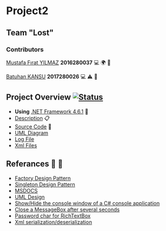 # Project2

## Team "Lost"

### Contributors 
[Mustafa Fırat YILMAZ](https://github.com/Kite1717)  **2016280037** 💻 🌍 🎨 

[Batuhan KANSU](https://github.com/bkansu) **2017280026** 💻 ⚠️ 📆 

## Project Overview  [![Status](https://img.shields.io/badge/Status-ongoing-red.svg)](https://github.com/DokuzEylulCsc/proje2-lost/commits/master)
- **Using** [.NET Framework 4.6.1](https://www.microsoft.com/en-us/download/details.aspx?id=49981) 🔧
- [Description](https://github.com/DokuzEylulCsc/proje2-lost/blob/master/DESCRIPTION.md) 📋 
- [Source Code](https://github.com/DokuzEylulCsc/proje2-lost/tree/master/Project2) 🐛 
- [UML Diagram](https://github.com/DokuzEylulCsc/proje2-lost/blob/master/UML%20Class%20Diagram/UML%20Class%20Diagram.pdf)
- [Log File](https://github.com/DokuzEylulCsc/proje2-lost/blob/master/Project2/bin/Debug/Log.txt)
- [Xml Files]()


## Referances  📖 👀 
- [Factory Design Pattern](https://dzone.com/articles/factory-method-design-pattern)
- [Singleton Design Pattern](https://www.geeksforgeeks.org/singleton-design-pattern/)
 - [MSDOCS](https://docs.microsoft.com/tr-tr/)
 - [UML Design](https://products.office.com/tr-tr/visio/flowchart-software)
 - [Show/Hide the console window of a C# console application](https://stackoverflow.com/questions/3571627/show-hide-the-console-window-of-a-c-sharp-console-application)
 - [Close a MessageBox after several seconds](https://stackoverflow.com/questions/14522540/close-a-messagebox-after-several-seconds)
 - [Password char for RichTextBox](https://stackoverflow.com/questions/4451592/password-char-for-richtextbox)
 - [Xml serialization/deserialization](https://www.youtube.com/watch?v=jbwjbbc5PjI&t=814s)
 
